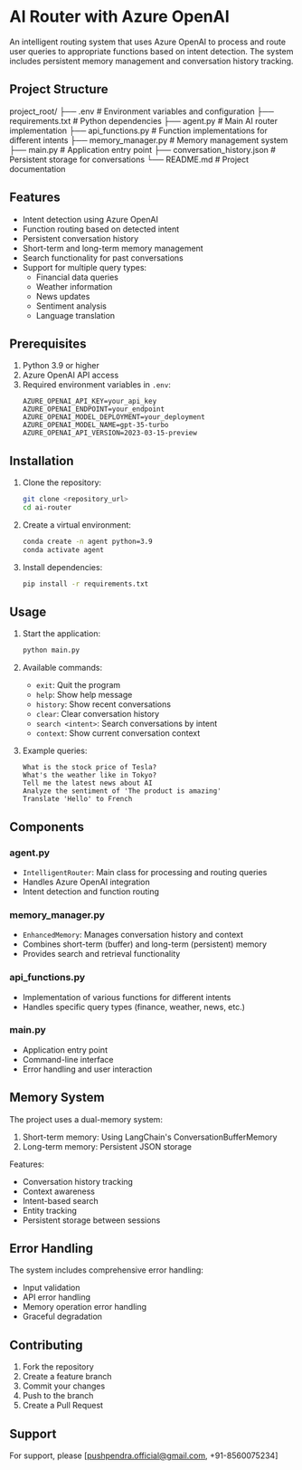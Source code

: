 # AI Router with Azure OpenAI

An intelligent routing system that uses Azure OpenAI to process and route user queries to appropriate functions based on intent detection. The system includes persistent memory management and conversation history tracking.

## Project Structure 
project_root/
├── .env # Environment variables and configuration
├── requirements.txt # Python dependencies
├── agent.py # Main AI router implementation
├── api_functions.py # Function implementations for different intents
├── memory_manager.py # Memory management system
├── main.py # Application entry point
├── conversation_history.json # Persistent storage for conversations
└── README.md # Project documentation

## Features

- Intent detection using Azure OpenAI
- Function routing based on detected intent
- Persistent conversation history
- Short-term and long-term memory management
- Search functionality for past conversations
- Support for multiple query types:
  - Financial data queries
  - Weather information
  - News updates
  - Sentiment analysis
  - Language translation

## Prerequisites

1. Python 3.9 or higher
2. Azure OpenAI API access
3. Required environment variables in `.env`:
   ```
   AZURE_OPENAI_API_KEY=your_api_key
   AZURE_OPENAI_ENDPOINT=your_endpoint
   AZURE_OPENAI_MODEL_DEPLOYMENT=your_deployment
   AZURE_OPENAI_MODEL_NAME=gpt-35-turbo
   AZURE_OPENAI_API_VERSION=2023-03-15-preview
   ```

## Installation

1. Clone the repository:
   ```bash
   git clone <repository_url>
   cd ai-router
   ```

2. Create a virtual environment:
   ```bash
   conda create -n agent python=3.9
   conda activate agent
   ```

3. Install dependencies:
   ```bash
   pip install -r requirements.txt
   ```

## Usage

1. Start the application:
   ```bash
   python main.py
   ```

2. Available commands:
   - `exit`: Quit the program
   - `help`: Show help message
   - `history`: Show recent conversations
   - `clear`: Clear conversation history
   - `search <intent>`: Search conversations by intent
   - `context`: Show current conversation context

3. Example queries:
   ```
   What is the stock price of Tesla?
   What's the weather like in Tokyo?
   Tell me the latest news about AI
   Analyze the sentiment of 'The product is amazing'
   Translate 'Hello' to French
   ```

## Components

### agent.py
- `IntelligentRouter`: Main class for processing and routing queries
- Handles Azure OpenAI integration
- Intent detection and function routing

### memory_manager.py
- `EnhancedMemory`: Manages conversation history and context
- Combines short-term (buffer) and long-term (persistent) memory
- Provides search and retrieval functionality

### api_functions.py
- Implementation of various functions for different intents
- Handles specific query types (finance, weather, news, etc.)

### main.py
- Application entry point
- Command-line interface
- Error handling and user interaction

## Memory System

The project uses a dual-memory system:
1. Short-term memory: Using LangChain's ConversationBufferMemory
2. Long-term memory: Persistent JSON storage

Features:
- Conversation history tracking
- Context awareness
- Intent-based search
- Entity tracking
- Persistent storage between sessions

## Error Handling

The system includes comprehensive error handling:
- Input validation
- API error handling
- Memory operation error handling
- Graceful degradation

## Contributing

1. Fork the repository
2. Create a feature branch
3. Commit your changes
4. Push to the branch
5. Create a Pull Request


## Support

For support, please [pushpendra.official@gmail.com, +91-8560075234]